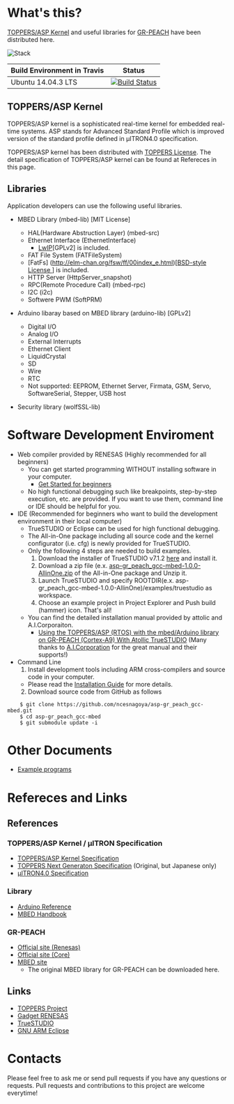 # What's this?

[TOPPERS/ASP Kernel](http://toppers.jp/en/asp-kernel.html) and useful libraries for [GR-PEACH](http://gadget.renesas.com/en/product/peach.html) have been distributed here.

![Stack](https://raw.github.com/wiki/ncesnagoya/asp-gr_peach_gcc-mbed/images/stack.png)

Build Environment in Travis | Status
------------ | -------------
Ubuntu 14.04.3 LTS | [![Build Status](https://travis-ci.org/ncesnagoya/asp-gr_peach_gcc-mbed.svg?branch=master)](https://travis-ci.org/ncesnagoya/asp-gr_peach_gcc-mbed)

## TOPPERS/ASP Kernel

TOPPERS/ASP kernel is a sophisticated real-time kernel for embedded real-time systems.
ASP stands for Advanced Standard Profile which is improved version of the standard profile defined in μITRON4.0 specification. 

TOPPERS/ASP kernel has been distributed with [TOPPERS License](http://toppers.jp/en/license.html).
The detail specification of TOPPERS/ASP kernel can be found at Refereces in this page.

## Libraries

Application developers can use the following useful libraries.

- MBED Library (mbed-lib) [MIT License]
  - HAL(Hardware Abstruction Layer) (mbed-src)
  - Ethernet Interface (EthernetInterface)
    - [LwIP](https://en.wikipedia.org/wiki/LwIP)[GPLv2] is included.
  - FAT File System (FATFileSystem)
   - [FatFs] (http://elm-chan.org/fsw/ff/00index_e.html)[[BSD-style License ](http://elm-chan.org/fsw/ff/en/appnote.html#license)] is included.
   - HTTP Server (HttpServer_snapshot)
   - RPC(Remote Procedure Call) (mbed-rpc)
   - I2C (i2c)
   - Softwere PWM (SoftPRM)

- Arduino libaray based on MBED library (arduino-lib) [GPLv2]
  - Digital I/O
  - Analog I/O
  - External Interrupts
  - Ethernet Client
  - LiquidCrystal
  - SD
  - Wire
  - RTC
  - Not supported: EEPROM, Ethernet Server, Firmata, GSM, Servo, SoftwareSerial, Stepper, USB host

- Security library (wolfSSL-lib)

# Software Development Enviroment

- Web compiler provided by RENESAS (Highly recommended for all beginners)
  - You can get started programming WITHOUT installing software in your computer.
    - [Get Started for beginners](https://github.com/ncesnagoya/asp-gr_peach_gcc-mbed/wiki/GetStarted)
  - No high functional debugging such like breakpoints, step-by-step execution, etc. are provided. If you want to use them, command line or IDE should be helpful for you.
- IDE (Recommended for beginners who want to build the development environment in their local computer)
  - TrueSTUDIO or Eclipse can be used for high functional debugging.
  - The All-in-One package including all source code and the kernel configurator (i.e. cfg) is newly provided for TrueSTUDIO.
  - Only the following 4 steps are needed to build examples.
    1. Download the installer of TrueSTUDIO v7.1.2 [here](https://atollic.com/resources/download/) and install it.
    2. Download a zip file (e.x. [asp-gr_peach_gcc-mbed-1.0.0-AllinOne.zip](https://github.com/ncesnagoya/asp-gr_peach_gcc-mbed/tree/v1.0.0-AllinOne) of the All-in-One package and Unzip it.
    3. Launch TrueSTUDIO and specify ROOTDIR(e.x. asp-gr_peach_gcc-mbed-1.0.0-AllinOne)/examples/truestudio as workspace.
    4. Choose an example project in Project Explorer and Push build (hammer) icon. That's all!
  - You can find the detailed installation manual provided by attolic and A.I.Corporaiton.
    - [Using the TOPPERS/ASP (RTOS) with the mbed/Arduino library on GR-PEACH (Cortex-A9) With Atollic TrueSTUDIO](https://github.com/ncesnagoya/asp-gr_peach_gcc-mbed/blob/master/docs/TrueSTUDIO_GR-PEACH-With_mbed_Arduino.pdf) (Many thanks to [A.I.Corporation](http://www.aicp.co.jp/en/index.html) for the great manual and their supports!)
- Command Line
  1. Install development tools including ARM cross-compilers and source code in your computer.
    + Please read the [Installation Guide](https://github.com/ncesnagoya/asp-gr_peach_gcc-mbed/wiki/InstallationAndBuilding) for more details.
  2. Download source code from GitHub as follows
```
    $ git clone https://github.com/ncesnagoya/asp-gr_peach_gcc-mbed.git
    $ cd asp-gr_peach_gcc-mbed
    $ git submodule update -i 
```

# Other Documents

- [Example programs](https://github.com/ncesnagoya/asp-gr_peach_gcc-mbed/wiki/ExamplePrograms) 

# Refereces and Links

## References

### TOPPERS/ASP Kernel / μITRON Specification

- [TOPPERS/ASP Kernel Specification](https://github.com/ncesnagoya/asp-gr_peach_gcc-mbed/blob/master/docs/TOPPERS_ASP_Kernel_Specification.pdf)
- [TOPPERS Next Generaton Specification](http://toppers.jp/documents.html) (Original, but Japanese only)
- [µITRON4.0 Specification](http://www.ertl.jp/ITRON/SPEC/mitron4-e.html)

### Library

- [Arduino Reference](https://www.arduino.cc/en/Reference/HomePage)
- [MBED Handbook](https://developer.mbed.org/handbook/Homepage)

### GR-PEACH

- [Official site (Renesas)](http://gadget.renesas.com/en/product/peach.html)
- [Official site (Core)](http://www.core.co.jp.e.ko.hp.transer.com/product/m2m/gr-peach/index.html)
- [MBED site](https://developer.mbed.org/platforms/Renesas-GR-PEACH/)
  - The original MBED library for GR-PEACH can be downloaded here.

## Links

- [TOPPERS Project](http://toppers.jp/en)
- [Gadget RENESAS](http://gadget.renesas.com/en/)
- [TrueSTUDIO](http://atollic.com/truestudio/)
- [GNU ARM Eclipse](http://gnuarmeclipse.github.io/toolchain/install/)

# Contacts

Please feel free to ask me or send pull requests if you have any questions or requests.
Pull requests and contributions to this project are welcome everytime!
